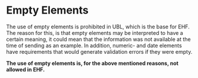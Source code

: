 # Empty Elements

The use of empty elements is prohibited in UBL, which is the base for EHF. The reason for this, is that empty elements may be interpreted to have a certain meaning, it could mean that the information was not available at the time of sending as an example. In addition, numeric- and date elements have requirements that would generate validation errors if they were empty.

**The use of empty elements is, for the above mentioned reasons, not allowed in EHF.**
